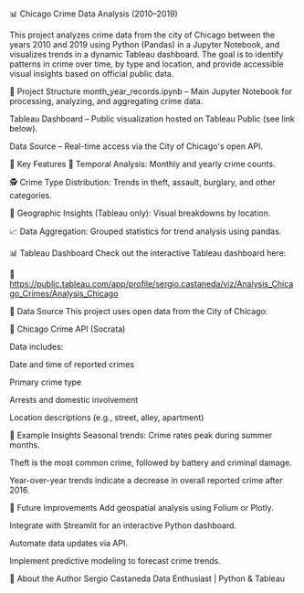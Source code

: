 📊 Chicago Crime Data Analysis (2010–2019)

This project analyzes crime data from the city of Chicago between the years 2010 and 2019 using Python (Pandas) in a Jupyter Notebook, and visualizes trends in a dynamic Tableau dashboard. The goal is to identify patterns in crime over time, by type and location, and provide accessible visual insights based on official public data.

📁 Project Structure
month_year_records.ipynb – Main Jupyter Notebook for processing, analyzing, and aggregating crime data.

Tableau Dashboard – Public visualization hosted on Tableau Public (see link below).

Data Source – Real-time access via the City of Chicago's open API.

📌 Key Features
📅 Temporal Analysis: Monthly and yearly crime counts.

🕵️ Crime Type Distribution: Trends in theft, assault, burglary, and other categories.

📍 Geographic Insights (Tableau only): Visual breakdowns by location.

📈 Data Aggregation: Grouped statistics for trend analysis using pandas.

📊 Tableau Dashboard
Check out the interactive Tableau dashboard here:

🔗 https://public.tableau.com/app/profile/sergio.castaneda/viz/Analysis_Chicago_Crimes/Analysis_Chicago

📡 Data Source
This project uses open data from the City of Chicago:

🔗 Chicago Crime API (Socrata)

Data includes:

Date and time of reported crimes

Primary crime type

Arrests and domestic involvement

Location descriptions (e.g., street, alley, apartment)


📌 Example Insights
Seasonal trends: Crime rates peak during summer months.

Theft is the most common crime, followed by battery and criminal damage.

Year-over-year trends indicate a decrease in overall reported crime after 2016.

🚀 Future Improvements
Add geospatial analysis using Folium or Plotly.

Integrate with Streamlit for an interactive Python dashboard.

Automate data updates via API.

Implement predictive modeling to forecast crime trends.

🙋 About the Author
Sergio Castaneda
Data Enthusiast | Python & Tableau


